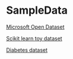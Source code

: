 # SampleData
[Microsoft Open Dataset](https://azure.microsoft.com/en-us/services/open-datasets/catalog/)

[Scikit learn toy dataset](https://scikit-learn.org/stable/datasets/index.html#toy-datasets)

[Diabetes dataset](https://www4.stat.ncsu.edu/~boos/var.select/diabetes.tab.txt)
